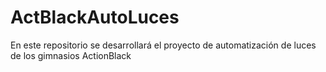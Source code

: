 # ActBlackAutoLuces
En este repositorio se desarrollará el proyecto de automatización de luces de los gimnasios ActionBlack
